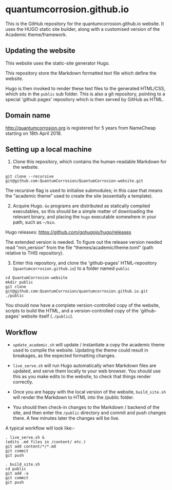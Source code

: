 # quantumcorrosion.github.io

This is the GitHub repository for the quantumcorrosion.github.io website. 
It uses the HUGO static site builder, along with a customised version of the
Academic theme/framework. 

## Updating the website

This website uses the static-site generator Hugo. 

This repository store the Markdown formatted text file which define the
website. 

Hugo is then invoked to render these text files to the generated HTML/CSS,
which sits in the `public` sub folder. 
This is also a git repository, pointing to a special 'github pages' repository
which is then served by GitHub as HTML.

## Domain name

http://quantumcorrosion.org is registered for 5 years from NameCheap starting on 18th April 2018.

## Setting up a local machine

1) Clone this repository, which contains the human-readable Markdown for the website.

`git clone --recursive git@github.com:QuantumCorrosion/QuantumCorrosion-website.git `

The recursive flag is used to initialise submodules; in this case that means the "academic theme" used to create the site (essentially a template).

2) Acquire Hugo. `Go` programs are distributed as statically compiled executables, so this should be a simple matter of downloading the relevant binary, and placing the `hugo` executable somewhere in your path, such as `~/bin`. 

Hugo releases: https://github.com/gohugoio/hugo/releases

The extended version is needed. To figure out the release version needed read "min\_version" from the file "themes/academic/theme.toml" (path relative to THIS repository).

3) Enter this repository, and clone the 'github-pages' HTML-repository (`quantumcorrosion.github.io`) to a folder named `public`

```
cd QuantumCorrosion-website
mkdir public
git clone git@github.com:QuantumCorrosion/quantumcorrosion.github.io.git ./public
```

You should now have a complete version-controlled copy of the website, scripts to build the HTML, and a version-controlled copy of the 'github-pages' website itself (`./public`).

## Workflow

* `update_academic.sh` will update / instantiate a copy the academic theme used to compile the website. Updating the theme could result in breakages, as the expected formatting changes. 

* `live_serve.sh` will run Hugo automatically when Markdown files are updated, and serve them locally to your web browser. You should use this as you make edits to the website, to check that things render correctly. 

* Once you are happy with the local version of the website, `build_site.sh` will render the Markdown to HTML into the /public folder. 

* You should then check-in changes to the Markdown / backend of the site, and then enter the `/public` directory and commit and push changes there. A few minutes later the changes will be live.

A typical workflow will look like:-

```
. live_serve.sh &
(edits .md files in /content/ etc.)
git add content/*/*.md
git commit
git push

. build_site.sh
cd public
git add -a
git commit
git push
```
